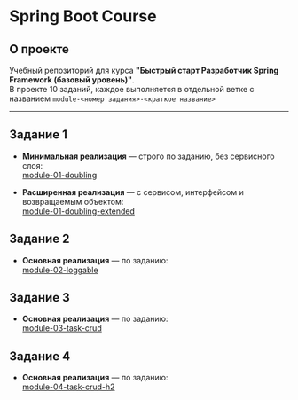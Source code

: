 # Spring Boot Course

## О проекте

Учебный репозиторий для курса **"Быстрый старт Разработчик Spring Framework (базовый уровень)"**.  
В проекте 10 заданий, каждое выполняется в отдельной ветке с названием `module-<номер задания>-<краткое название>`

---

## Задание 1

- **Минимальная реализация** — строго по заданию, без сервисного слоя:  
  [module-01-doubling](https://github.com/yasolodovnikova/spring-boot-course/tree/module-01-doubling)

- **Расширенная реализация** — с сервисом, интерфейсом и возвращаемым объектом:  
  [module-01-doubling-extended](https://github.com/yasolodovnikova/spring-boot-course/tree/module-01-doubling-extended)

## Задание 2

- **Основная реализация** — по заданию:  
  [module-02-loggable](https://github.com/yasolodovnikova/spring-boot-course/tree/module-02-loggable)

## Задание 3

- **Основная реализация** — по заданию:  
  [module-03-task-crud](https://github.com/yasolodovnikova/spring-boot-course/tree/module-03-task-crud)

## Задание 4

- **Основная реализация** — по заданию:  
  [module-04-task-crud-h2](https://github.com/yasolodovnikova/spring-boot-course/tree/module-04-task-crud-h2)
